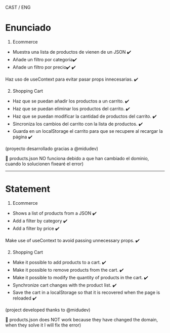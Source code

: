 CAST / ENG



# Enunciado

1. Ecommerce

- Muestra una lista de productos de vienen de un JSON ✔️​ 
- Añade un filtro por categoria✔️​ 
- Añade un filtro por precio✔️ ✔️​

Haz uso de useContext para evitar pasar props innecesarias. ✔️​

2. Shopping Cart

- Haz que se puedan añadir los productos a un carrito. ✔️​ 
- Haz que se puedan eliminar los productos del carrito. ✔️​
- Haz que se puedan modificar la cantidad de productos del carrito. ✔️​
- Sincroniza los cambios del carrito con la lista de productos. ✔️​
- Guarda en un localStorage el carrito para que se recupere al recargar la página ✔️​

<p>(proyecto desarrollado gracias a @midudev)</p>
<p>🔴​ products.json NO funciona debido a que han cambiado el dominio, cuando lo solucionen fixearé el error) </p>

------------------------------------------------------------------------------------------------------------------------------------------------------------------------------------------------------------------------------------

  # Statement

1. Ecommerce

- Shows a list of products from a JSON ✔️​
- Add a filter by category ✔️​
- Add a filter by price ✔️​

Make use of useContext to avoid passing unnecessary props. ✔️​

2. Shopping Cart

- Make it possible to add products to a cart. ✔️​
- Make it possible to remove products from the cart. ✔️​
- Make it possible to modify the quantity of products in the cart. ✔️​
- Synchronize cart changes with the product list. ✔️​ 
- Save the cart in a localStorage so that it is recovered when the page is reloaded ✔️​

<p>(project developed thanks to @midudev)</p>
<p>🔴​ products.json does NOT work because they have changed the domain, when they solve it I will fix the error)</p>
